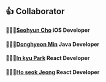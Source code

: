 ## 👍 Collaborator

#### 👩🏼‍💻[Seohyun Cho](https://github.com/S2eo) iOS Developer

#### 👨🏻‍💻[Donghyeon Min](https://github.com/DaeAkin) Java Developer

#### 👨🏻‍💻[In kyu Park](https://github.com/dlsrb2010) React Developer

#### 👨🏻‍💻[Ho seok Jeong](https://github.com/hsjung2015) React Developer




